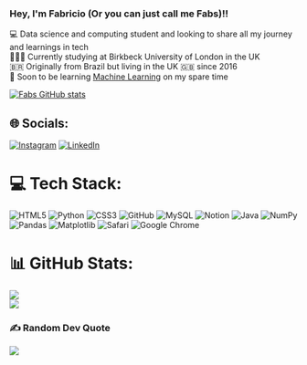 ### Hey, I'm Fabricio (Or you can just call me Fabs)!!


💻 Data science and computing student and looking to share all my journey and learnings in tech <br/>
🧑🏽‍🎓 Currently studying at Birkbeck University of London in the UK <br/>
🇧🇷 Originally from Brazil but living in the UK 🇬🇧 since 2016 <br/>
🤖 Soon to be learning [Machine Learning](https://www.udemy.com/course/python-machine-learning/?couponCode=KEEPLEARNING) on my spare time <br/>


[![Fabs GitHub stats](https://github-readme-stats.vercel.app/api?username=Fabs1999)](https://github.com/anuraghazra/github-readme-stats)

## 🌐 Socials:
[![Instagram](https://img.shields.io/badge/Instagram-%23E4405F.svg?logo=Instagram&logoColor=white)](https://instagram.com/https://www.instagram.com/fabsalmeida_/) [![LinkedIn](https://img.shields.io/badge/LinkedIn-%230077B5.svg?logo=linkedin&logoColor=white)](https://linkedin.com/in/www.linkedin.com/in/FabricioAlmeida1999) 

# 💻 Tech Stack:
![HTML5](https://img.shields.io/badge/html5-%23E34F26.svg?style=for-the-badge&logo=html5&logoColor=white) ![Python](https://img.shields.io/badge/python-3670A0?style=for-the-badge&logo=python&logoColor=ffdd54) ![CSS3](https://img.shields.io/badge/css3-%231572B6.svg?style=for-the-badge&logo=css3&logoColor=white) ![GitHub](https://img.shields.io/badge/github-%23121011.svg?style=for-the-badge&logo=github&logoColor=white) ![MySQL](https://img.shields.io/badge/mysql-4479A1.svg?style=for-the-badge&logo=mysql&logoColor=white) ![Notion](https://img.shields.io/badge/Notion-%23000000.svg?style=for-the-badge&logo=notion&logoColor=white) ![Java](https://img.shields.io/badge/java-%23ED8B00.svg?style=for-the-badge&logo=openjdk&logoColor=white) ![NumPy](https://img.shields.io/badge/numpy-%23013243.svg?style=for-the-badge&logo=numpy&logoColor=white) ![Pandas](https://img.shields.io/badge/pandas-%23150458.svg?style=for-the-badge&logo=pandas&logoColor=white) ![Matplotlib](https://img.shields.io/badge/Matplotlib-%23ffffff.svg?style=for-the-badge&logo=Matplotlib&logoColor=black)
![Safari](https://img.shields.io/badge/Safari-000000?style=for-the-badge&logo=Safari&logoColor=white) ![Google Chrome](https://img.shields.io/badge/Google%20Chrome-4285F4?style=for-the-badge&logo=GoogleChrome&logoColor=white)

# 📊 GitHub Stats:
![](https://github-readme-stats.vercel.app/api?username=Fabs1999&theme=dark&hide_border=false&include_all_commits=false&count_private=false)<br/>
![](https://github-readme-streak-stats.herokuapp.com/?user=Fabs1999&theme=dark&hide_border=false)<br/>

### ✍️ Random Dev Quote
![](https://quotes-github-readme.vercel.app/api?type=horizontal&theme=dark)

<!-- Proudly created with GPRM ( https://gprm.itsvg.in ) -->
